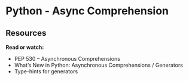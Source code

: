 # Python - Async Comprehension

## Resources
**Read or watch:**

- PEP 530 – Asynchronous Comprehensions
- What’s New in Python: Asynchronous Comprehensions / Generators
- Type-hints for generators
